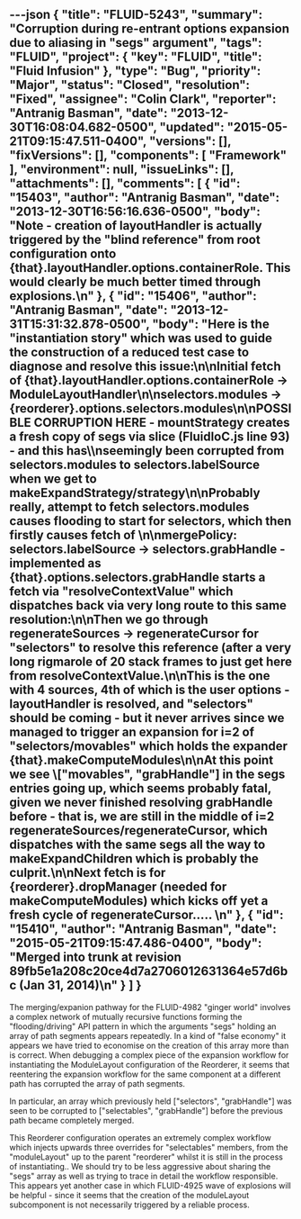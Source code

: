 ---json
{
  "title": "FLUID-5243",
  "summary": "Corruption during re-entrant options expansion due to aliasing in \"segs\" argument",
  "tags": "FLUID",
  "project": {
    "key": "FLUID",
    "title": "Fluid Infusion"
  },
  "type": "Bug",
  "priority": "Major",
  "status": "Closed",
  "resolution": "Fixed",
  "assignee": "Colin Clark",
  "reporter": "Antranig Basman",
  "date": "2013-12-30T16:08:04.682-0500",
  "updated": "2015-05-21T09:15:47.511-0400",
  "versions": [],
  "fixVersions": [],
  "components": [
    "Framework"
  ],
  "environment": null,
  "issueLinks": [],
  "attachments": [],
  "comments": [
    {
      "id": "15403",
      "author": "Antranig Basman",
      "date": "2013-12-30T16:56:16.636-0500",
      "body": "Note - creation of layoutHandler is actually triggered by the \"blind reference\" from root configuration onto {that}.layoutHandler.options.containerRole. This would clearly be much better timed through explosions.\n"
    },
    {
      "id": "15406",
      "author": "Antranig Basman",
      "date": "2013-12-31T15:31:32.878-0500",
      "body": "Here is the \"instantiation story\" which was used to guide the construction of a reduced test case to diagnose and resolve this issue:\n\nInitial fetch of {that}.layoutHandler.options.containerRole -> ModuleLayoutHandler\n\nselectors.modules -> {reorderer}.options.selectors.modules\n\nPOSSIBLE CORRUPTION HERE - mountStrategy creates a fresh copy of segs via slice (FluidIoC.js line 93) - and this has\\\nseemingly been corrupted from selectors.modules to selectors.labelSource when we get to makeExpandStrategy/strategy\n\nProbably really, attempt to fetch selectors.modules causes flooding to start for selectors, which then firstly causes fetch of&#x20;\n\nmergePolicy: selectors.labelSource -> selectors.grabHandle - implemented as {that}.options.selectors.grabHandle starts a fetch via \"resolveContextValue\" which dispatches back via very long route to this same resolution:\n\nThen we go through regenerateSources -> regenerateCursor for \"selectors\" to resolve this reference (after a very long rigmarole of 20 stack frames to just get here from resolveContextValue.\n\nThis is the one with 4 sources, 4th of which is the user options - layoutHandler is resolved, and \"selectors\" should be coming - but it never arrives since we managed to trigger an expansion for i=2 of \"selectors/movables\" which holds the expander {that}.makeComputeModules\n\nAt this point we see \\[\"movables\", \"grabHandle\"] in the segs entries going up, which seems probably fatal, given we never finished resolving grabHandle before - that is, we are still in the middle of i=2 regenerateSources/regenerateCursor, which dispatches with the same segs all the way to makeExpandChildren which is probably the culprit.\n\nNext fetch is for {reorderer}.dropManager (needed for makeComputeModules) which kicks off yet a fresh cycle of regenerateCursor.....&#x20;\n"
    },
    {
      "id": "15410",
      "author": "Antranig Basman",
      "date": "2015-05-21T09:15:47.486-0400",
      "body": "Merged into trunk at revision 89fb5e1a208c20ce4d7a2706012631364e57d6bc (Jan 31, 2014)\n"
    }
  ]
}
---
The merging/expanion pathway for the FLUID-4982 "ginger world" involves a complex network of mutually recursive functions forming the "flooding/driving" API pattern in which the arguments "segs" holding an array of path segments appears repeatedly. In a kind of "false economy" it appears we have tried to economise on the creation of this array more than is correct. When debugging a complex piece of the expansion workflow for instantiating the ModuleLayout configuration of the Reorderer, it seems that reentering the expansion workflow for the same component at a different path has corrupted the array of path segments.

In particular, an array which previously held \["selectors", "grabHandle"] was seen to be corrupted to \["selectables", "grabHandle"] before the previous path became completely merged.

This Reorderer configuration operates an extremely complex workflow which injects upwards three overrides for "selectables" members, from the "moduleLayout" up to the parent "reorderer" whilst it is still in the process of instantiating.. We should try to be less aggressive about sharing the "segs" array as well as trying to trace in detail the workflow responsible. This appears yet another case in which FLUID-4925 wave of explosions will be helpful - since it seems that the creation of the moduleLayout subcomponent is not necessarily triggered by a reliable process.

        